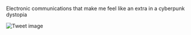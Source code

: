 Electronic communications that make me feel like an extra in a cyberpunk dystopia


![Tweet image](/asset/crosspoast/FynRYVXaYAAoxdS.jpg)


